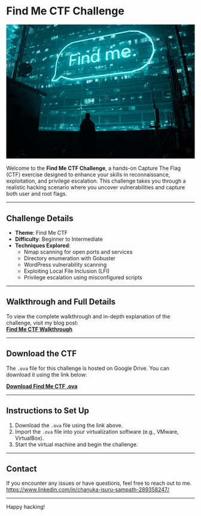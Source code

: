 # Find Me CTF Challenge 

![Find Me CTF Logo](/logos/find-me-ctf-logo.jpg "Find Me CTF Logo")

Welcome to the **Find Me CTF Challenge**, a hands-on Capture The Flag (CTF) exercise designed to enhance your skills in reconnaissance, exploitation, and privilege escalation. This challenge takes you through a realistic hacking scenario where you uncover vulnerabilities and capture both user and root flags.

---

## Challenge Details
- **Theme**: Find Me CTF
- **Difficulty**: Beginner to Intermediate
- **Techniques Explored**:
  - Nmap scanning for open ports and services
  - Directory enumeration with Gobuster
  - WordPress vulnerability scanning
  - Exploiting Local File Inclusion (LFI)
  - Privilege escalation using misconfigured scripts

---

## Walkthrough and Full Details

To view the complete walkthrough and in-depth explanation of the challenge, visit my blog post:  
[**Find Me CTF Walkthrough**](https://medium.com/@chanuka1/find-me-ctf-ec04b7c83b00)

---

## Download the CTF
The `.ova` file for this challenge is hosted on Google Drive. You can download it using the link below:

[**Download Find Me CTF .ova**](https://drive.google.com/drive/folders/15S0CmM3TCjdWbcC1Z7FIbW4_jv8eUKIy?usp=sharing)

---

## Instructions to Set Up
1. Download the `.ova` file using the link above.
2. Import the `.ova` file into your virtualization software (e.g., VMware, VirtualBox).
3. Start the virtual machine and begin the challenge.

---

## Contact
If you encounter any issues or have questions, feel free to reach out to me.  
https://www.linkedin.com/in/chanuka-isuru-sampath-289358247/

---

Happy hacking!
